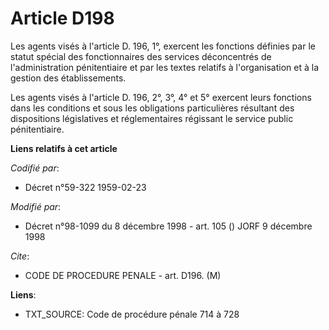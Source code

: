 # Article D198

Les agents visés à l'article D. 196, 1°, exercent les fonctions définies par le statut spécial des fonctionnaires des
services déconcentrés de l'administration pénitentiaire et par les textes relatifs à l'organisation et à la gestion des
établissements.

Les agents visés à l'article D. 196, 2°, 3°, 4° et 5° exercent leurs fonctions dans les conditions et sous les obligations
particulières résultant des dispositions législatives et réglementaires régissant le service public pénitentiaire.

**Liens relatifs à cet article**

_Codifié par_:

  - Décret n°59-322 1959-02-23

_Modifié par_:

  - Décret n°98-1099 du 8 décembre 1998 - art. 105 () JORF 9 décembre 1998

_Cite_:

  - CODE DE PROCEDURE PENALE - art. D196. (M)

**Liens**:

  - TXT_SOURCE: Code de procédure pénale 714 à 728
